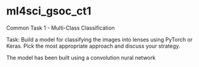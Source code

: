 # ml4sci_gsoc_ct1
Common Task 1 - Multi-Class Classification                                                                                   

Task: Build a model for classifying the images into lenses using PyTorch or Keras. Pick the most appropriate approach and discuss your strategy.

The model has been built using a convolution nural network

